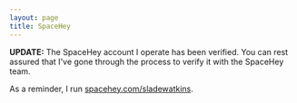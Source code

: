 ```yaml
---
layout: page
title: SpaceHey
---
```


**UPDATE:** The SpaceHey account I operate has been verified. You can rest assured that I've gone through the process to verify it with the SpaceHey team.

As a reminder, I run [spacehey.com/sladewatkins](https://spacehey.com/sladewatkins).
